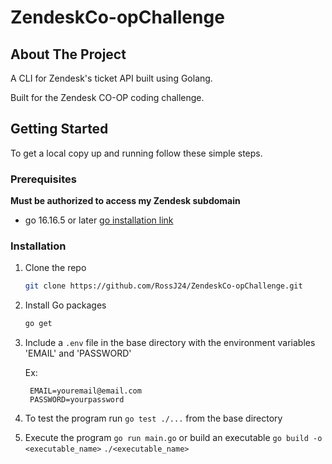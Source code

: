 # ZendeskCo-opChallenge

## About The Project

A CLI for Zendesk's ticket API built using Golang.

Built for the Zendesk CO-OP coding challenge.

## Getting Started

To get a local copy up and running follow these simple steps.

### Prerequisites

  **Must be authorized to access my Zendesk subdomain**

* go 16.16.5 or later [go installation link](https://golang.org/dl/)

### Installation

1. Clone the repo
   ```sh
   git clone https://github.com/RossJ24/ZendeskCo-opChallenge.git
   ```
2. Install Go packages
   ```sh
   go get
   ```
3. Include a `.env` file in the base directory with the environment variables 'EMAIL' and 'PASSWORD'
   
   Ex:
   ```
    EMAIL=youremail@email.com
    PASSWORD=yourpassword
   ```
4. To test the program run `go test ./...` from the base directory

5. Execute the program `go run main.go` or build an executable `go build -o <executable_name>` `./<executable_name>`